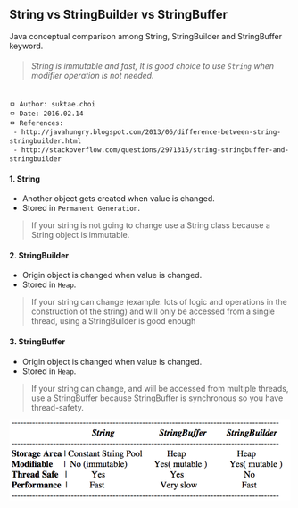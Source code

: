 ## String vs StringBuilder vs StringBuffer
Java conceptual comparison among String, StringBuilder and StringBuffer keyword.

>###### String is immutable and fast, It is good choice to use `String` when modifier operation is not needed.

```
ㅁ Author: suktae.choi
ㅁ Date: 2016.02.14
ㅁ References:
 - http://javahungry.blogspot.com/2013/06/difference-between-string-stringbuilder.html
 - http://stackoverflow.com/questions/2971315/string-stringbuffer-and-stringbuilder
```

#### 1. String
 - Another object gets created when value is changed.
 - Stored in `Permanent Generation`.

> If your string is not going to change use a String class because a String object is immutable.

#### 2. StringBuilder
 - Origin object is changed when value is changed.
 - Stored in `Heap`.

> If your string can change (example: lots of logic and operations in the construction of the string) and will only be accessed from a single thread, using a StringBuilder is good enough

#### 3. StringBuffer
 - Origin object is changed when value is changed.
 - Stored in `Heap`.

> If your string can change, and will be accessed from multiple threads, use a StringBuffer because StringBuffer is synchronous so you have thread-safety.

![alt-string-stringbuilder-stringbuffer](https://github.com/agongi/study/blob/master/java/string-stringbuilder-stringbuffer/images/Screen%20Shot%202016-02-14%20at%2015.50.02.png)
